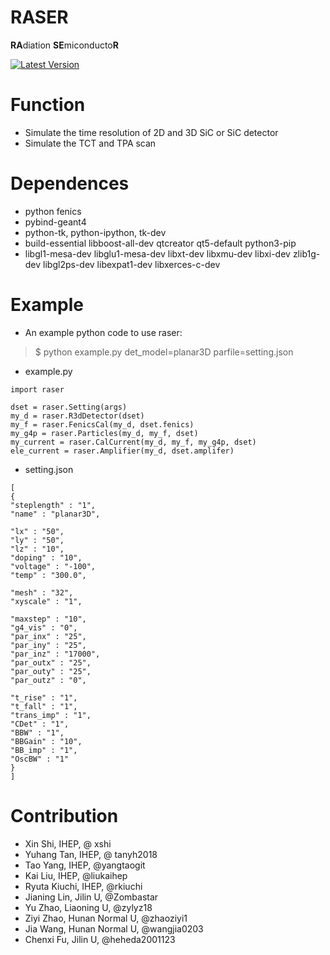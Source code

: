 RASER
======

**RA**diation **SE**miconducto**R** 


[![Latest Version][pypi-image]][pypi-url] 
  

Function
======

- Simulate the time resolution of 2D and 3D SiC or SiC detector
- Simulate the TCT and TPA scan

Dependences 
======

- python fenics
- pybind-geant4
- python-tk, python-ipython, tk-dev
- build-essential libboost-all-dev qtcreator qt5-default python3-pip
- libgl1-mesa-dev libglu1-mesa-dev libxt-dev libxmu-dev libxi-dev zlib1g-dev
  libgl2ps-dev libexpat1-dev libxerces-c-dev


Example 
======

- An example python code to use raser:

> $ python example.py det_model=planar3D parfile=setting.json
 
 - example.py 

``` 
import raser

dset = raser.Setting(args)
my_d = raser.R3dDetector(dset)
my_f = raser.FenicsCal(my_d, dset.fenics)
my_g4p = raser.Particles(my_d, my_f, dset)
my_current = raser.CalCurrent(my_d, my_f, my_g4p, dset)
ele_current = raser.Amplifier(my_d, dset.amplifer)
```
 - setting.json 
  
```
[
{
"steplength" : "1",
"name" : "planar3D",

"lx" : "50",
"ly" : "50",
"lz" : "10",
"doping" : "10", 
"voltage" : "-100",
"temp" : "300.0",

"mesh" : "32",
"xyscale" : "1",

"maxstep" : "10",
"g4_vis" : "0",
"par_inx" : "25",
"par_iny" : "25",
"par_inz" : "17000",
"par_outx" : "25",
"par_outy" : "25",
"par_outz" : "0",

"t_rise" : "1",
"t_fall" : "1",
"trans_imp" : "1",
"CDet" : "1",
"BBW" : "1",
"BBGain" : "10",
"BB_imp" : "1",
"OscBW" : "1"
}
]

```


Contribution 
====== 
* Xin Shi, IHEP, @ xshi
* Yuhang Tan, IHEP, @ tanyh2018
* Tao Yang, IHEP, @yangtaogit
* Kai Liu, IHEP, @liukaihep
* Ryuta Kiuchi, IHEP, @rkiuchi
* Jianing Lin, Jilin U, @Zombastar
* Yu Zhao, Liaoning U, @zylyz18
* Ziyi Zhao, Hunan Normal U, @zhaoziyi1
* Jia Wang, Hunan Normal U, @wangjia0203 
* Chenxi Fu, Jilin U, @heheda2001123
  


[pypi-image]: https://img.shields.io/pypi/v/raser.svg
[pypi-url]: https://pypi.org/project/raser


